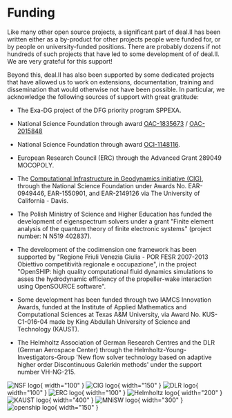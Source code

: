 Funding
=======

 Like many other open source projects, a significant part of deal.II has been written either as a by-product for other projects people were funded for, or by people on university-funded positions. There are probably dozens if not hundreds of such projects that have led to some development of of deal.II. We are very grateful for this support!


Beyond this, deal.II has also been supported by some dedicated projects that have allowed us to work on extensions, documentation, training and dissemination that would otherwise not have been possible. In particular, we acknowledge the following sources of support with great gratitude:

- The Exa-DG project of the DFG priority program SPPEXA.

- National Science Foundation through award [OAC-1835673](https://www.nsf.gov/awardsearch/showAward?AWD_ID=1835673&HistoricalAwards=false) / [OAC-2015848](https://www.nsf.gov/awardsearch/showAward?AWD_ID=2015848&HistoricalAwards=false)

- National Science Foundation through award [OCI-1148116](https://www.nsf.gov/awardsearch/showAward?AWD_ID=1148116&HistoricalAwards=false).

- European Research Council (ERC) through the Advanced Grant 289049 MOCOPOLY.

- The [Computational Infrastructure in Geodynamics initiative (CIG)](https://geodynamics.org/), through the National Science Foundation under Awards No. EAR-0949446, EAR-1550901, and EAR-2149126 via The University of California - Davis.

- The Polish Ministry of Science and Higher Education has funded the development of eigenspectrum solvers under a grant "Finite element analysis of the quantum theory of finite electronic systems" (project number: N N519 402837).

- The development of the codimension one framework has been supported by "Regione Friuli Venezia Giulia - POR FESR 2007-2013 Obiettivo competitività regionale e occupazione", in the project "OpenSHIP: high quality computational fluid dynamics simulations to asses the hydrodynamic efficiency of the propeller-wake interaction using OpenSOURCE software".

- Some development has been funded through two IAMCS Innovation Awards, funded at the Institute of Applied Mathematics and Computational Sciences at Texas A&M University, via Award No. KUS-C1-016-04 made by King Abdullah University of Science and Technology (KAUST).

- The Helmholtz Association of German Research Centres and the DLR (German Aerospace Center) through the Helmholtz-Young-Investigators-Group 'New flow solver technology based on adaptive higher order Discontinuous Galerkin methods' under the support number VH-NG-215.


![NSF logo](../assets/images/logos/NSF-logo.png){ width="100" }
![CIG logo](../assets/images/logos/cig.jpg){ width="150" }
![DLR logo](../assets/images/logos/dlr.png){ width="100" }
![ERC logo](../assets/images/logos/erc.jpg){ width="100" }
![Helmholtz logo](../assets/images/logos/helmholtz.png){ width="200" }
![KAUST logo](../assets/images/logos/kaust.png){ width="400" }
![MNiSW logo](../assets/images/logos/MNiSW.png){ width="300" }
![openship logo](../assets/images/logos/openship.png){ width="150" }
